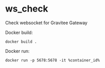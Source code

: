 # ws_check
Check websocket for Gravitee Gateway

Docker build:
```
docker build .
```

Docker run:
```
docker run -p 5678:5678 -it %container_id%
```
